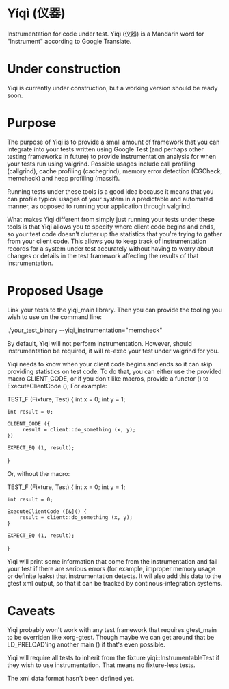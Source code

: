 Yíqì (仪器)
====

Instrumentation for code under test. Yíqì (仪器) is a Mandarin word for "Instrument" according to Google Translate.

Under construction
==================

Yiqi is currently under construction, but a working version should be ready soon.

Purpose
=======

The purpose of Yiqi is to provide a small amount of framework that you can integrate into your tests written using Google Test (and perhaps other testing frameworks in future) to provide instrumentation analysis for when your tests run using valgrind. Possible usages include call profiling (callgrind), cache profiling (cachegrind), memory error detection (CGCheck, memcheck) and heap profiling (massif).

Running tests under these tools is a good idea because it means that you can profile typical usages of your system in a predictable and automated manner, as opposed to running your application through valgrind.

What makes Yiqi different from simply just running your tests under these tools is that Yiqi allows you to specify where client code begins and ends, so your test code doesn't clutter up the statistics that you're trying to gather from your client code. This allows you to keep track of instrumentation records for a system under test accurately without having to worry about changes or details in the test framework affecting the results of that instrumentation.

Proposed Usage
==============

Link your tests to the yiqi_main library. Then you can provide the tooling you wish to use on the command line:

./your_test_binary --yiqi_instrumentation="memcheck"

By default, Yiqi will not perform instrumentation. However, should instrumentation be required, it will re-exec your test under valgrind for you.

Yiqi needs to know when your client code begins and ends so it can skip providing statistics on test code. To do that, you can either use the provided macro CLIENT_CODE, or if you don't like macros, provide a functor () to ExecuteClientCode (); For example:

TEST_F (Fixture, Test)
{
    int x = 0;
    int y = 1;

    int result = 0;

    CLIENT_CODE ({
         result = client::do_something (x, y);
    })

    EXPECT_EQ (1, result);
}

Or, without the macro:

TEST_F (Fixture, Test)
{
    int x = 0;
    int y = 1;

    int result = 0;

    ExecuteClientCode ([&]() {
        result = client::do_something (x, y);
    }

    EXPECT_EQ (1, result);
}

Yiqi will print some information that come from the instrumentation and fail your test if there are serious errors (for example, improper memory usage or definite leaks) that instrumentation detects. It wil also add this data to the gtest xml output, so that it can be tracked by continous-integration systems.

Caveats
=======

Yiqi probably won't work with any test framework that requires gtest_main to be overriden like xorg-gtest. Though maybe we can get around that be LD_PRELOAD'ing another main () if that's even possible.

Yiqi will require all tests to inherit from the fixture yiqi::InstrumentableTest if they wish to use instrumentation. That means no fixture-less tests.

The xml data format hasn't been defined yet.
